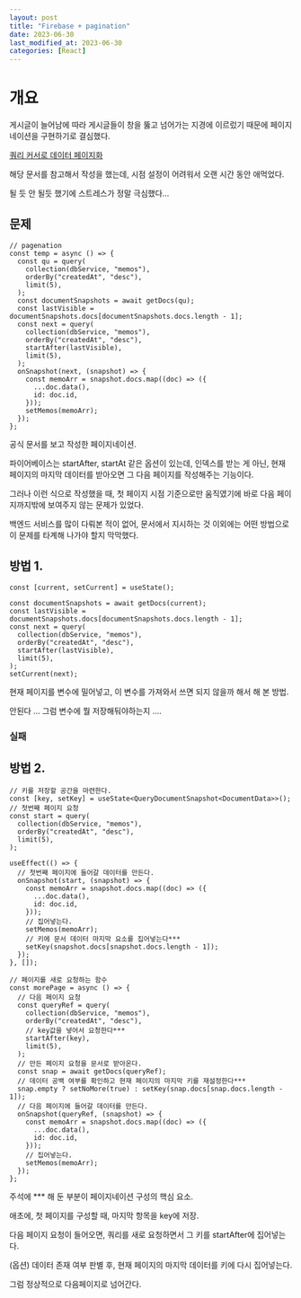 ```yaml
---
layout: post
title: "Firebase + pagination"
date: 2023-06-30
last_modified_at: 2023-06-30
categories: [React]
---
```


# 개요

게시글이 늘어남에 따라 게시글들이 창을 뚫고 넘어가는 지경에 이르렀기 때문에 페이지네이션을 구현하기로 결심했다.

[쿼리 커서로 데이터 페이지화](https://firebase.google.com/docs/firestore/query-data/query-cursors?hl=ko)

해당 문서를 참고해서 작성을 했는데, 시점 설정이 어려워서 오랜 시간 동안 애먹었다.

될 듯 안 될듯 했기에 스트레스가 정말 극심했다…

## 문제

```tsx
// pagenation
const temp = async () => {
  const qu = query(
    collection(dbService, "memos"),
    orderBy("createdAt", "desc"),
    limit(5),
  );
  const documentSnapshots = await getDocs(qu);
  const lastVisible = documentSnapshots.docs[documentSnapshots.docs.length - 1];
  const next = query(
    collection(dbService, "memos"),
    orderBy("createdAt", "desc"),
    startAfter(lastVisible),
    limit(5),
  );
  onSnapshot(next, (snapshot) => {
    const memoArr = snapshot.docs.map((doc) => ({
      ...doc.data(),
      id: doc.id,
    }));
    setMemos(memoArr);
  });
};
```

공식 문서를 보고 작성한 페이지네이션.

파이어베이스는 startAfter, startAt 같은 옵션이 있는데, 인덱스를 받는 게 아닌, 현재 페이지의 마지막 데이터를 받아오면 그 다음 페이지를 작성해주는 기능이다.

그러나 이런 식으로 작성했을 때, 첫 페이지 시점 기준으로만 움직였기에 바로 다음 페이지까지밖에 보여주지 않는 문제가 있었다.

백엔드 서비스를 많이 다뤄본 적이 없어, 문서에서 지시하는 것 이외에는 어떤 방법으로 이 문제를 타계해 나가야 할지 막막했다.

## 방법 1.

```tsx
const [current, setCurrent] = useState();

const documentSnapshots = await getDocs(current);
const lastVisible = documentSnapshots.docs[documentSnapshots.docs.length - 1];
const next = query(
  collection(dbService, "memos"),
  orderBy("createdAt", "desc"),
  startAfter(lastVisible),
  limit(5),
);
setCurrent(next);
```

현재 페이지를 변수에 밀어넣고, 이 변수를 가져와서 쓰면 되지 않을까 해서 해 본 방법.

안된다 … 그럼 변수에 뭘 저장해둬야하는지 ….

### 실패

## 방법 2.

```tsx
// 키를 저장할 공간을 마련한다.
const [key, setKey] = useState<QueryDocumentSnapshot<DocumentData>>();
// 첫번째 페이지 요청
const start = query(
  collection(dbService, "memos"),
  orderBy("createdAt", "desc"),
  limit(5),
);

useEffect(() => {
  // 첫번째 페이지에 들어갈 데이터를 만든다.
  onSnapshot(start, (snapshot) => {
    const memoArr = snapshot.docs.map((doc) => ({
      ...doc.data(),
      id: doc.id,
    }));
    // 집어넣는다.
    setMemos(memoArr);
    // 키에 문서 데이터 마지막 요소를 집어넣는다***
    setKey(snapshot.docs[snapshot.docs.length - 1]);
  });
}, []);

// 페이지를 새로 요청하는 함수
const morePage = async () => {
  // 다음 페이지 요청
  const queryRef = query(
    collection(dbService, "memos"),
    orderBy("createdAt", "desc"),
    // key값을 넣어서 요청한다***
    startAfter(key),
    limit(5),
  );
  // 만든 페이지 요청을 문서로 받아온다.
  const snap = await getDocs(queryRef);
  // 데이터 공백 여부를 확인하고 현재 페이지의 마지막 키를 재설정한다***
  snap.empty ? setNoMore(true) : setKey(snap.docs[snap.docs.length - 1]);
  // 다음 페이지에 들어갈 데이터를 만든다.
  onSnapshot(queryRef, (snapshot) => {
    const memoArr = snapshot.docs.map((doc) => ({
      ...doc.data(),
      id: doc.id,
    }));
    // 집어넣는다.
    setMemos(memoArr);
  });
};
```

주석에 \*\*\* 해 둔 부분이 페이지네이션 구성의 핵심 요소.

애초에, 첫 페이지를 구성할 때, 마지막 항목을 key에 저장.

다음 페이지 요청이 들어오면, 쿼리를 새로 요청하면서 그 키를 startAfter에 집어넣는다.

(옵션) 데이터 존재 여부 판별 후, 현재 페이지의 마지막 데이터를 키에 다시 집어넣는다.

그럼 정상적으로 다음페이지로 넘어간다.
